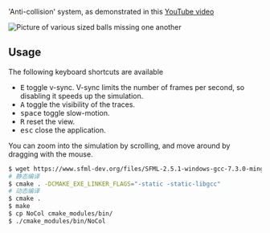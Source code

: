 'Anti-collision' system, as demonstrated in this [YouTube video](https://www.youtube.com/watch?v=SqpIcsN0FTI)

![Picture of various sized balls missing one another](https://user-images.githubusercontent.com/159109/115645659-bc4cd480-a2ee-11eb-885e-ab72cb75205d.png)

## Usage

The following keyboard shortcuts are available

* <kbd>E</kbd> toggle v-sync. V-sync limits the number of frames per second, so disabling it speeds up the simulation.
* <kbd>A</kbd> toggle the visibility of the traces.
* <kbd>space</kbd> toggle slow-motion.
* <kbd>R</kbd> reset the view.
* <kbd>esc</kbd> close the application.

You can zoom into the simulation by scrolling, and move around by dragging with the mouse.


```bash
$ wget https://www.sfml-dev.org/files/SFML-2.5.1-windows-gcc-7.3.0-mingw-64-bit.zip && unzip SFML-2.5.1-windows-gcc-7.3.0-mingw-64-bit.zip cmake_modules
# 静态编译
$ cmake . -DCMAKE_EXE_LINKER_FLAGS="-static -static-libgcc"
# 动态编译
$ cmake .
$ make
$ cp NoCol cmake_modules/bin/
$ ./cmake_modules/bin/NoCol 
```
